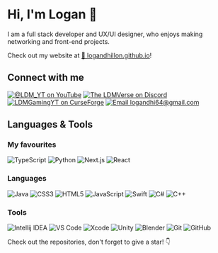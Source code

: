 # Hi, I'm Logan 👋

I am a full stack developer and UX/UI designer, who enjoys making networking and front-end projects.

Check out my website at [🔗 logandhillon.github.io](https://logandhillon.github.io)!
  
## Connect with me

<a href="https://www.youtube.com/@LDM_YT" target="blank"><img alt="@LDM_YT on YouTube" src="https://img.shields.io/badge/@LDM__YT-red?logo=youtube&logoColor=white"></a>
<a href="https://discord.gg/GsUqxzj" target="blank"><img alt="The LDMVerse on Discord" src="https://img.shields.io/badge/The_LDMVerse-blue?logo=discord&logoColor=white"></a>
<a href="https://curseforge.com/members/ldmgamingyt/projects"><img alt="LDMGamingYT on CurseForge" src="https://img.shields.io/badge/LDMGamingYT-Minecraft Mods-%23F16436?logo=curseforge&logoColor=white"></a>
<a href="mailto:logandhi64@gmail.com"><img alt="Email logandhi64@gmail.com" src="https://img.shields.io/badge/logandhi64@gmail.com-red?logo=gmail&logoColor=white"></a>
  
## Languages & Tools

### My favourites

![TypeScript](https://img.shields.io/badge/TypeScript-%233178C6?logo=typescript&logoColor=white)
![Python](https://img.shields.io/badge/Python-%233776AB?logo=python&logoColor=white)
![Next.js](https://img.shields.io/badge/Next.js-black?logo=nextdotjs&logoColor=white)
![React](https://img.shields.io/badge/React-blue?logo=react&logoColor=white)

### Languages

![Java](https://img.shields.io/badge/Java-brown?logo=intellijidea&logoColor=white)
![CSS3](https://img.shields.io/badge/CSS3-blue?logo=css3&logoColor=white)
![HTML5](https://img.shields.io/badge/HTML5-red?logo=html5&logoColor=white)
![JavaScript](https://img.shields.io/badge/JavaScript-yellow?logo=javascript&logoColor=white)
![Swift](https://img.shields.io/badge/Swift-%23F05138?logo=swift&logoColor=white)
![C#](https://img.shields.io/badge/C%23-%23512BD4?logo=csharp&logoColor=white)
![C++](https://img.shields.io/badge/C++-%2300599C?logo=cplusplus&logoColor=white)

### Tools

![Intellij IDEA](https://img.shields.io/badge/Intellij_IDEA-%23fd2859?logo=intellijidea&logoColor=white)
![VS Code](https://img.shields.io/badge/VS_Code-blue?logo=gnometerminal&logoColor=white)
![Xcode](https://img.shields.io/badge/Xcode-blue?logo=xcode&logoColor=white)
![Unity](https://img.shields.io/badge/Unity-black?logo=unity&logoColor=white)
![Blender](https://img.shields.io/badge/Blender-orange?logo=blender&logoColor=white)
![Git](https://img.shields.io/badge/Git-%23F05032?logo=git&logoColor=white)
![GitHub](https://img.shields.io/badge/GitHub-%23181717?logo=github&logoColor=white)


Check out the repositories, don't forget to give a star! 👇
